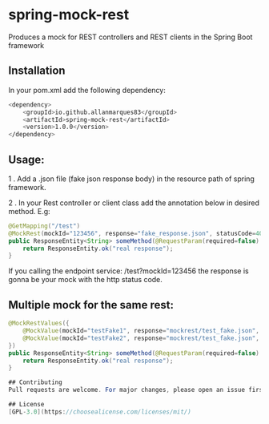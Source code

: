 # spring-mock-rest
Produces a mock for REST controllers and REST clients in the Spring Boot framework

## Installation

In your pom.xml add the following dependency:

```bash
<dependency>
	<groupId>io.github.allanmarques83</groupId>
	<artifactId>spring-mock-rest</artifactId>
	<version>1.0.0</version>
</dependency>
```

## Usage:
1 . Add a .json file (fake json response body) in the resource path of spring framework.

2 . In your Rest controller or client class add the annotation below in desired method. E.g:

```java
@GetMapping("/test")
@MockRest(mockId="123456", response="fake_response.json", statusCode=400)
public ResponseEntity<String> someMethod(@RequestParam(required=false) String mockId) {
    return ResponseEntity.ok("real response");
}
```
If you calling the endpoint service: /test?mockId=123456 the response is gonna be your mock with the http status code.

## Multiple mock for the same rest:
```java
@MockRestValues({
    @MockValue(mockId="testFake1", response="mockrest/test_fake.json", statusCode=400)
    @MockValue(mockId="testFake2", response="mockrest/test_fake.json", statusCode=401)
})
public ResponseEntity<String> someMethod(@RequestParam(required=false) String mockId) {
    return ResponseEntity.ok("real response");
}

## Contributing
Pull requests are welcome. For major changes, please open an issue first to discuss what you would like to change.

## License
[GPL-3.0](https://choosealicense.com/licenses/mit/)
